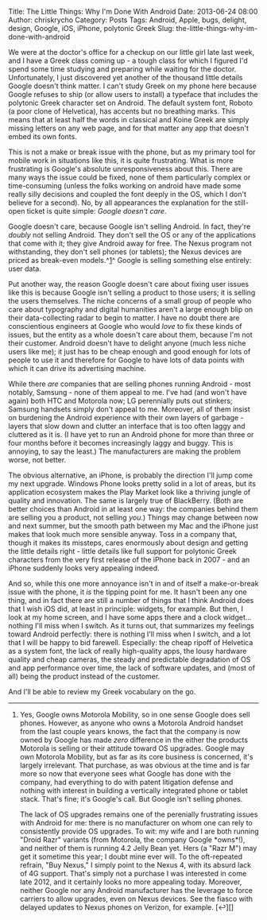 Title: The Little Things: Why I'm Done With Android
Date: 2013-06-24 08:00
Author: chriskrycho
Category: Posts
Tags: Android, Apple, bugs, delight, design, Google, iOS, iPhone, polytonic Greek
Slug: the-little-things-why-im-done-with-android

We were at the doctor's office for a checkup on our little girl late
last week, and I have a Greek class coming up - a tough class for which
I figured I'd spend some time studying and preparing while waiting for
the doctor. Unfortunately, I just discovered yet another of the thousand
little details Google doesn't think matter. I can't study Greek on my
phone here because Google refuses to ship (or allow users to install) a
typeface that includes the polytonic Greek character set on Android. The
default system font, Roboto (a poor clone of Helvetica), has accents but
no breathing marks. This means that at least half the words in classical
and Koine Greek are simply missing letters on any web page, and for that
matter any app that doesn't embed its own fonts.

This is not a make or break issue with the phone, but as my primary tool
for mobile work in situations like this, it is quite frustrating. What
is more frustrating is Google's absolute unresponsiveness about this.
There are many ways the issue could be fixed, none of them particularly
complex or time-consuming (unless the folks working on android have made
some really silly decisions and coupled the font deeply in the OS, which
I don't believe for a second). No, by all appearances the explanation
for the still-open ticket is quite simple: *Google doesn't care*.
<!--more-->

Google doesn't care, because Google isn't selling Android. In fact,
they're *doubly* not selling Android. They don't sell the OS or any of
the applications that come with it; they give Android away for free. The
Nexus program not withstanding, they don't sell phones (or tablets); the
Nexus devices are priced as break-even models.^[1][]^ Google is selling
something else entirely: user data.

Put another way, the reason Google doesn't care about fixing user issues
like this is because Google isn't selling a product to those users; it
is selling the users themselves. The niche concerns of a small group of
people who care about typography and digital humanities aren't a large
enough blip on their data-collecting radar to begin to matter. I have no
doubt there are conscientious engineers at Google who would *love* to
fix these kinds of issues, but the entity as a whole doesn't care about
them, because I'm not their customer. Android doesn't have to delight
anyone (much less niche users like me); it just has to be cheap enough
and good enough for lots of people to use it and therefore for Google to
have lots of data points with which it can drive its advertising
machine.

While there *are* companies that are selling phones running Android -
most notably, Samsung - none of them appeal to me. I've had (and won't
have again) both HTC and Motorola now; LG perennially puts out stinkers;
Samsung handsets simply don't appeal to me. Moreover, all of them insist
on burdening the Android experience with their own layers of garbage -
layers that slow down and clutter an interface that is too often laggy
and cluttered as it is. (I have yet to run an Android phone for more
than three or four months before it becomes increasingly laggy and
buggy. This is annoying, to say the least.) The manufacturers are making
the problem worse, not better.

The obvious alternative, an iPhone, is probably the direction I'll jump
come my next upgrade. Windows Phone looks pretty solid in a lot of
areas, but its application ecosystem makes the Play Market look like a
thriving jungle of quality and innovation. The same is largely true of
BlackBerry. (Both are better choices than Android in at least one way:
the companies behind them are selling you a product, not selling *you*.)
Things may change between now and next summer, but the smooth path
between my Mac and the iPhone just makes that look much more sensible
anyway. Toss in a company that, though it makes its missteps, cares
enormously about design and getting the little details right - little
details like full support for polytonic Greek characters from the very
first release of the iPhone back in 2007 - and an iPhone suddenly looks
very appealing indeed.

And so, while this one more annoyance isn't in and of itself a
make-or-break issue with the phone, it *is* the tipping point for me. It
hasn't been any one thing, and in fact there are still a number of
things that I think Android does that I wish iOS did, at least in
principle: widgets, for example. But then, I look at my home screen, and
I have some apps there and a clock widget... nothing I'll miss when I
switch. As it turns out, that summarizes my feelings toward Android
perfectly: there is nothing I'll miss when I switch, and a lot that I
will be happy to bid farewell. Especially: the cheap ripoff of Helvetica
as a system font, the lack of really high-quality apps, the lousy
hardware quality and cheap cameras, the steady and predictable
degradation of OS and app performance over time, the lack of software
updates, and (most of all) being the product instead of the customer.

And I'll be able to review my Greek vocabulary on the go.

<div class="footnotes">

* * * * *

1.  Yes, Google owns Motorola Mobility, so in one sense Google does sell
    phones. However, as anyone who owns a Motorola Android handset from
    the last couple years knows, the fact that the company is now owned
    by Google has made *zero* difference in the either the products
    Motorola is selling or their attitude toward OS upgrades. Google may
    own Motorola Mobility, but as far as its core business is concerned,
    it's largely irrelevant. That purchase, as was obvious at the time
    and is far more so now that everyone sees what Google has done with
    the company, had everything to do with patent litigation defense and
    nothing with interest in building a vertically integrated phone or
    tablet stack. That's fine; it's Google's call. But Google isn't
    selling phones.
    </p>
    <p>
    The lack of OS upgrades remains one of the perenially frustrating
    issues with Android for me: there is no manufacturer on whom one can
    rely to consistently provide OS upgrades. To wit: my wife and I are
    both running "Droid Razr" variants (from Motorola, the company
    Google *owns*!), and neither of them is running 4.2 Jelly Bean yet.
    Hers (a "Razr M") may get it sometime this year; I doubt mine ever
    will. To the oft-repeated refrain, "Buy Nexus," I simply point to
    the Nexus 4, with its absurd lack of 4G support. That's simply not a
    purchase I was interested in come late 2012, and it certainly looks
    no more appealing today. Moreover, neither Google nor any Android
    manufacturer has the leverage to force carriers to allow upgrades,
    even on Nexus devices. See the fiasco with delayed updates to Nexus
    phones on Verizon, for example. [↩][]

</div>

  [1]: #fn:1
  [↩]: #fnref:1
